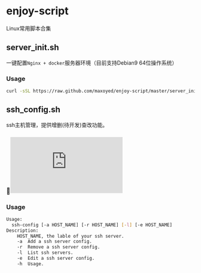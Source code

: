 # enjoy-script
Linux常用脚本合集

## server_init.sh
一键配置`Nginx + docker`服务器环境（目前支持Debian9 64位操作系统）

### Usage
```bash
curl -sSL https://raw.github.com/maxoyed/enjoy-script/master/server_init.sh | sh
```

## ssh_config.sh
ssh主机管理，提供增删(待开发)查改功能。

### 🚀![Download](https://raw.github.com/maxoyed/enjoy-script/master/ssh_config.sh)

### Usage
```bash
Usage:
  ssh-config [-a HOST_NAME] [-r HOST_NAME] [-l] [-e HOST_NAME]
Description:
    HOST_NAME, the lable of your ssh server.
    -a  Add a ssh server config.
    -r  Remove a ssh server config.
    -l  List ssh servers.
    -e  Edit a ssh server config.
    -h  Usage.
```

